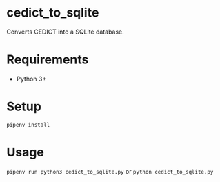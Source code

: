 # cedict\_to\_sqlite
Converts CEDICT into a SQLite database.

# Requirements
* Python 3+

# Setup
`pipenv install`

# Usage
`pipenv run python3 cedict_to_sqlite.py`
or
`python cedict_to_sqlite.py`
